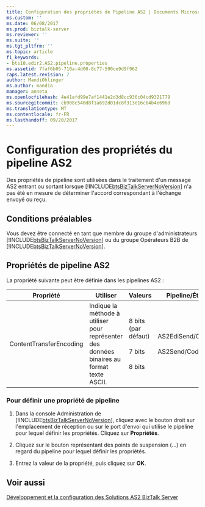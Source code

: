 ```yaml
---
title: Configuration des propriétés de Pipeline AS2 | Documents Microsoft
ms.custom: ''
ms.date: 06/08/2017
ms.prod: biztalk-server
ms.reviewer: ''
ms.suite: ''
ms.tgt_pltfrm: ''
ms.topic: article
f1_keywords:
- bts10.edir2.AS2.pipeline.properties
ms.assetid: 7faf6b05-710a-4d00-8c77-590ce9d9f962
caps.latest.revision: 7
author: MandiOhlinger
ms.author: mandia
manager: anneta
ms.openlocfilehash: 4e41afd99e7af1441e2d3d8cc936c04cd9321779
ms.sourcegitcommit: cb908c540d8f1a692d01dc8f313e16cb4b4e696d
ms.translationtype: MT
ms.contentlocale: fr-FR
ms.lasthandoff: 09/20/2017
---
```

# <a name="configuring-as2-pipeline-properties"></a>Configuration des propriétés du pipeline AS2
Des propriétés de pipeline sont utilisées dans le traitement d'un message AS2 entrant ou sortant lorsque [!INCLUDE[btsBizTalkServerNoVersion](../includes/btsbiztalkservernoversion-md.md)] n'a pas été en mesure de déterminer l'accord correspondant à l'échange envoyé ou reçu.  
  
## <a name="prerequisites"></a>Conditions préalables  
 Vous devez être connecté en tant que membre du groupe d'administrateurs [!INCLUDE[btsBizTalkServerNoVersion](../includes/btsbiztalkservernoversion-md.md)] ou du groupe Opérateurs B2B de  [!INCLUDE[btsBizTalkServerNoVersion](../includes/btsbiztalkservernoversion-md.md)].  
  
## <a name="as2-pipeline-properties"></a>Propriétés de pipeline AS2  
 La propriété suivante peut être définie dans les pipelines AS2 :  
  
|Propriété|Utiliser|Valeurs|Pipeline/Étape|  
|--------------|---------|------------|---------------------|  
|ContentTransferEncoding|Indique la méthode à utiliser pour représenter des données binaires au format texte ASCII.|8 bits (par défaut)<br /><br /> 7 bits<br /><br /> 8 bits|AS2EdiSend/Codage<br /><br /> AS2Send/Codage|  
  
### <a name="to-set-a-pipeline-property"></a>Pour définir une propriété de pipeline  
  
1.  Dans la console Administration de [!INCLUDE[btsBizTalkServerNoVersion](../includes/btsbiztalkservernoversion-md.md)], cliquez avec le bouton droit sur l'emplacement de réception ou sur le port d'envoi qui utilise le pipeline pour lequel définir les propriétés. Cliquez sur **Propriétés**.  
  
2.  Cliquez sur le bouton représentant des points de suspension (…) en regard du pipeline pour lequel définir les propriétés.  
  
3.  Entrez la valeur de la propriété, puis cliquez sur **OK**.  
  
## <a name="see-also"></a>Voir aussi  
 [Développement et la configuration des Solutions AS2 BizTalk Server](../core/developing-and-configuring-biztalk-server-as2-solutions.md)